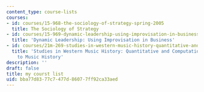 ```yaml
---
content_type: course-lists
courses:
- id: courses/15-968-the-sociology-of-strategy-spring-2005
  title: The Sociology of Strategy
- id: courses/15-969-dynamic-leadership-using-improvisation-in-business-fall-2004
  title: 'Dynamic Leadership: Using Improvisation in Business'
- id: courses/21m-269-studies-in-western-music-history-quantitative-and-computational-approaches-to-music-history-spring-2012
  title: 'Studies in Western Music History: Quantitative and Computational Approaches
    to Music History'
description: ''
draft: false
title: my courst list
uid: bba77d83-77c7-477d-8607-7ff92ca33aed
---
```

